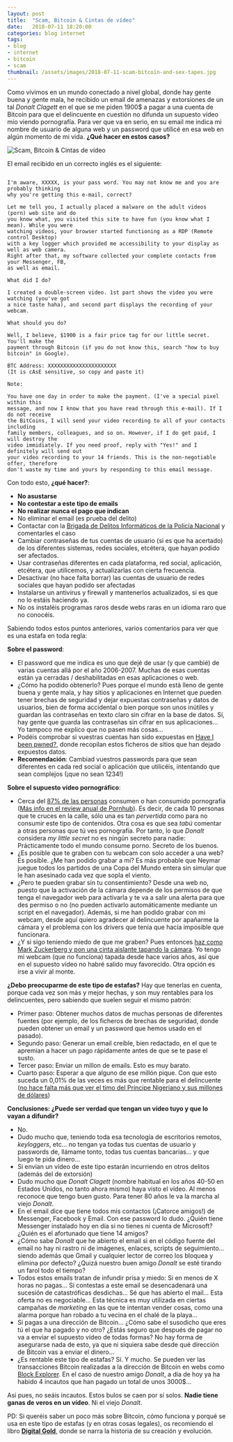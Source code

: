 ```yaml
---
layout: post
title:  "Scam, Bitcoin & Cintas de vídeo"
date:   2018-07-11 18:20:00
categories: blog internet
tags:
- blog
- internet
- bitcoin
- scam
thumbnail: /assets/images/2018-07-11-scam-bitcoin-and-sex-tapes.jpg
---
```


Como vivimos en un mundo conectado a nivel global, donde hay gente buena y gente mala, he recibido un email de amenazas y extorsiones de un tal *Donalt Clagett* en el que se me piden 1900$ a pagar a una cuenta de Bitcoin para que el delincuente en cuestión no difunda un supuesto vídeo mío viendo pornografía. Para ver que va en serio, en su email me indica mi nombre de usuario de alguna web y un password que utilicé en esa web en algún momento de mi vida. **¿Qué hacer en estos casos?**

![Scam, Bitcoin & Cintas de vídeo]({{site.url}}/assets/images/2018-07-11-scam-bitcoin-and-sex-tapes.jpg)
 
El email recibido en un correcto inglés es el siguiente:

```

I'm aware, XXXXX, is your pass word. You may not know me and you are probably thinking
why you're getting this e-mail, correct? 

Let me tell you, I actually placed a malware on the adult videos (porn) web site and do
you know what, you visited this site to have fun (you know what I mean). While you were
watching videos, your browser started functioning as a RDP (Remote control Desktop) 
with a key logger which provided me accessibility to your display as well as web camera.
Right after that, my software collected your complete contacts from your Messenger, FB, 
as well as email. 

What did I do? 

I created a double-screen video. 1st part shows the video you were watching (you've got
a nice taste haha), and second part displays the recording of your webcam.

What should you do? 

Well, I believe, $1900 is a fair price tag for our little secret. You'll make the 
payment through Bitcoin (if you do not know this, search "how to buy bitcoin" in Google). 

BTC Address: XXXXXXXXXXXXXXXXXXXXXX 
(It is cAsE sensitive, so copy and paste it) 

Note: 

You have one day in order to make the payment. (I've a special pixel within this 
message, and now I know that you have read through this e-mail). If I do not receive
the BitCoins, I will send your video recording to all of your contacts including 
family members, colleagues, and so on. However, if I do get paid, I will destroy the 
video immidiately. If you need proof, reply with "Yes!" and I definitely will send out 
your video recording to your 14 friends. This is the non-negotiable offer, therefore 
don't waste my time and yours by responding to this email message.

```

Con todo esto, **¿qué hacer?**:

* **No asustarse**
* **No contestar a este tipo de emails**
* **No realizar nunca el pago que indican**
* No eliminar el email (es prueba del delito)
* Contactar con la [Brigada de Delitos Informáticos de la Policía Nacional](https://www.policia.es/colabora.php) y comentarles el caso
* Cambiar contraseñas de tus cuentas de usuario (si es que ha acertado) de los diferentes sistemas, redes sociales, etcétera, que hayan podido ser afectados. 
* Usar contraseñas diferentes en cada plataforma, red social, aplicación, etcétera, que utilicemos, y actualizarlas con cierta frecuencia.
* Desactivar (no hace falta borrar) las cuentas de usuario de redes sociales que hayan podido ser afectadas
* Instalarse un antivirus y firewall y mantenerlos actualizados, si es que no lo estáis haciendo ya.
* No os instaléis programas raros desde webs raras en un idioma raro que no conocéis.

Sabiendo todos estos puntos anteriores, varios comentarios para ver que es una estafa en toda regla:

**Sobre el password**:

* El password que me indica es uno que dejé de usar (y que cambié) de varias cuentas allá por el año 2006-2007. Muchas de esas cuentas están ya cerradas / deshabilitadas en esas aplicaciones o web.
* ¿Cómo ha podido obtenerlo? Pues porque el mundo está lleno de gente buena y gente mala, y hay sitios y aplicaciones en Internet que pueden tener brechas de seguridad y dejar expuestas contraseñas y datos de usuarios, bien de forma accidental o bien porque son unos inútiles y guardan las contraseñas en texto claro sin cifrar en la base de datos. Sí, hay gente que guarda las contraseñas sin cifrar en sus aplicaciones... Yo tampoco me explico que no pasen más cosas...
* Podéis comprobar si vuestras cuentas han sido expuestas en [Have I been pwned?](https://haveibeenpwned.com/), donde recopilan estos ficheros de sitios que han dejado expuestos datos.
* **Recomendación**: Cambiad vuestros passwords para que sean diferentes en cada red social o aplicación que utilicéis, intentando que sean complejos (¡que no sean 1234!)

**Sobre el supuesto vídeo pornográfico**:

* Cerca del [87% de las personas](https://es.statista.com/estadisticas/543194/opinion-sobre-el-porno-espana-por-genero/) consumen o han consumido pornografía ([Más info en el review anual de Pornhub](https://www.pornhub.com/insights/2017-year-in-review)). Es decir, de cada 10 personas que te cruces en la calle, sólo una es tan _pervertida_ como para no consumir este tipo de contenidos. Otra cosa es que sea _tabú_ comentar a otras personas que tú ves pornografía. Por tanto, lo que _Donalt_ considera _my little secret_ no es ningún secreto para nadie: Prácticamente todo el mundo consume porno. Secreto de los buenos.
* ¿Es posible que te graben con tu webcam con solo acceder a una web? Es posible. ¿Me han podido grabar a mí? Es más probable que Neymar juegue todos los partidos de una Copa del Mundo entera sin simular que le han asesinado cada vez que sopla el viento. 
* ¿Pero te pueden grabar sin tu consentimiento? Desde una web no, puesto que la activación de la cámara depende de los permisos de que tenga el navegador web para activarla y te va a salir una alerta para que des permiso o no (no pueden activarlo automáticamente mediante un script en el navegador). Además, si me han podido grabar con mi webcam, desde aquí quiero agradecer al delincuente por apañarme la cámara y el problema con los drivers que tenía que hacía imposible que funcionara. 
* ¿Y si sigo teniendo miedo de que me graben? Pues entonces [haz como Mark Zuckerberg y pon una cinta aislante tapando la cámara](https://www.theguardian.com/technology/2016/jun/22/mark-zuckerberg-tape-webcam-microphone-facebook). Yo tengo mi webcam (que no funciona) tapada desde hace varios años, así que en el supuesto vídeo no habré salido muy favorecido. Otra opción es irse a vivir al monte.

**¿Debo preocuparme de este tipo de estafas?** Hay que tenerlas en cuenta, porque cada vez son más y mejor hechas, y son muy rentables para los delincuentes, pero sabiendo que suelen seguir el mismo patrón: 

* Primer paso: Obtener muchos datos de muchas personas de diferentes fuentes (por ejemplo, de los ficheros de brechas de seguridad, donde pueden obtener un email y un password que hemos usado en el pasado).
* Segundo paso: Generar un email creíble, bien redactado, en el que te apremian a hacer un pago rápidamente antes de que se te pase el susto. 
* Tercer paso: Enviar un millon de emails. Esto es muy barato.
* Cuarto paso: Esperar a que alguno de ese millón pique. Con que esto suceda un 0,01% de las veces es más que rentable para el delincuente ([no hace falta más que ver el timo del Príncipe Nigeriano y sus millones de dólares](https://www.washingtonpost.com/news/business/wp/2018/06/12/its-time-to-stop-laughing-at-nigerian-scammers-because-theyre-stealing-billions-of-dollars/))

**Conclusiones: ¿Puede ser verdad que tengan un vídeo tuyo y que lo vayan a difundir?**

* No.
* Dudo mucho que, teniendo toda esa tecnología de escritorios remotos, _keyloggers_, etc... no tengan ya todas tus cuentas de usuario y passwords de, llámame tonto, todas tus cuentas bancarias... y que luego te pida dinero...
* Si envían un vídeo de este tipo estarán incurriendo en otros delitos (además del de extorsión)
* Dudo mucho que _Donalt Clagett_ (nombre habitual en los años 40-50 en Estados Unidos, no tanto ahora mismo) haya visto el vídeo. Al menos reconoce que tengo buen gusto. Para tener 80 años le va la marcha al viejo _Donalt_.
* En el email dice que tiene todos mis contactos (¡Catorce amigos!) de Messenger, Facebook y Email. Con ese password lo dudo. ¿Quién tiene Messenger instalado hoy en día si no tienes ni cuenta de Microsoft? ¿Quién es el afortunado que tiene 14 amigos?
* ¿Cómo sabe _Donalt_ que he abierto el email si en el código fuente del email no hay ni rastro ni de imágenes, enlaces, scripts de seguimiento... siendo además que Gmail y cualquier lector de correo los bloquea y elimina por defecto? ¿Quizá nuestro buen amigo _Donalt_ se esté tirando un farol todo el tiempo?
* Todos estos emails tratan de infundir prisa y miedo: Si en menos de X horas no pagas... Si contestas a este email se desencadenará una sucesión de catastróficas desdichas... Sé que has abierto el mail... Esta oferta no es negociable... Esta técnica es muy utilizada en ciertas campañas de _marketing_ en las que te intentan vender cosas, como una alarma porque han robado a tu vecina en el chalé de la playa...
* Si pagas a una dirección de Bitcoin... ¿Cómo sabe el susodicho que eres tú el que ha pagado y no otro? ¿Estás seguro que después de pagar no va a enviar el supuesto vídeo de todas formas? No hay forma de asegurarse nada de esto, ya que ni siquiera sabe desde qué dirección de Bitcoin vas a enviar el dinero... 
* ¿Es rentable este tipo de estafas? Sí. Y mucho. Se pueden ver las transacciones Bitcoin realizadas a la dirección de Bitcoin en webs como [Block Explorer](https://blockexplorer.com). En el caso de nuestro amigo _Donalt_, a día de hoy ya ha habido 4 incautos que han pagado un total de unos 3000$...

Asi pues, no seáis incautos. Estos bulos se caen por sí solos. **Nadie tiene ganas de veros en un vídeo**. Ni el viejo _Donalt_.

PD: Si queréis saber un poco más sobre Bitcoin, cómo funciona y porqué se usa en este tipo de estafas (y en otras cosas legales), os recomiendo el libro **[Digital Gold](https://amzn.to/2L3ZWyW)**, donde se narra la historia de su creación y evolución.

